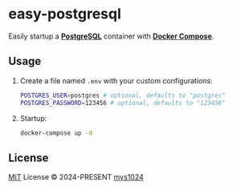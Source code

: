# easy-postgresql

Easily startup a [**PostgreSQL**](https://www.postgresql.org/) container with [**Docker Compose**](https://docs.docker.com/compose/).

## Usage

1. Create a file named `.env` with your custom configurations:

    ```sh
    POSTGRES_USER=postgres # optional, defaults to "postgres"
    POSTGRES_PASSWORD=123456 # optional, defaults to "123456"
    ```

2. Startup:

    ```sh
    docker-compose up -d
    ```

## License

[MIT](./LICENSE) License &copy; 2024-PRESENT [mys1024](https://github.com/mys1024)
